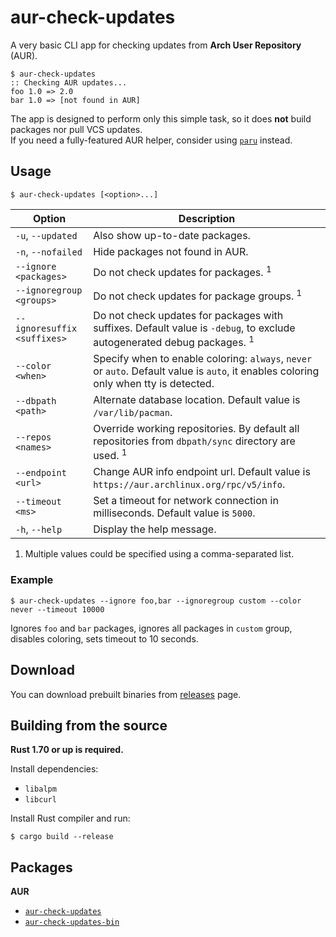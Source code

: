 # aur-check-updates

A very basic CLI app for checking updates from **Arch User Repository** (AUR).

    $ aur-check-updates
    :: Checking AUR updates...
    foo 1.0 => 2.0
    bar 1.0 => [not found in AUR]

The app is designed to perform only this simple task, so it does **not** build packages nor pull VCS updates.  
If you need a fully-featured AUR helper, consider using [`paru`](https://github.com/morganamilo/paru) instead.

## Usage

    $ aur-check-updates [<option>...]

| Option                      | Description                                                                                                                           |
| --------------------------- | ------------------------------------------------------------------------------------------------------------------------------------- |
| `-u`, `--updated`           | Also show up-to-date packages.                                                                                                        |
| `-n`, `--nofailed`          | Hide packages not found in AUR.                                                                                                       |
| `--ignore <packages>`       | Do not check updates for packages. <sup>1</sup>                                                                                       |
| `--ignoregroup <groups>`    | Do not check updates for package groups. <sup>1</sup>                                                                                 |
| `--ignoresuffix <suffixes>` | Do not check updates for packages with suffixes. Default value is `-debug`, to exclude autogenerated debug packages. <sup>1</sup>     |
| `--color <when>`            | Specify when to enable coloring: `always`, `never` or `auto`. Default value is `auto`, it enables coloring only when tty is detected. |
| `--dbpath <path>`           | Alternate database location. Default value is `/var/lib/pacman`.                                                                      |
| `--repos <names>`           | Override working repositories. By default all repositories from `dbpath/sync` directory are used. <sup>1</sup>                        |
| `--endpoint <url>`          | Change AUR info endpoint url. Default value is `https://aur.archlinux.org/rpc/v5/info`.                                               |
| `--timeout <ms>`            | Set a timeout for network connection in milliseconds. Default value is `5000`.                                                        |
| `-h`, `--help`              | Display the help message.                                                                                                             |

1. Multiple values could be specified using a comma-separated list.

### Example

    $ aur-check-updates --ignore foo,bar --ignoregroup custom --color never --timeout 10000

Ignores `foo` and `bar` packages, ignores all packages in `custom` group, disables coloring, sets timeout to 10 seconds.

## Download

You can download prebuilt binaries from [releases](https://github.com/HanabishiRecca/aur-check-updates/releases) page.

## Building from the source

**Rust 1.70 or up is required.**

Install dependencies:

-   `libalpm`
-   `libcurl`

Install Rust compiler and run:

    $ cargo build --release

## Packages

**AUR**

-   [`aur-check-updates`](https://aur.archlinux.org/packages/aur-check-updates)
-   [`aur-check-updates-bin`](https://aur.archlinux.org/packages/aur-check-updates-bin)
